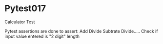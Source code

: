 # Pytest017
Calculator Test

Pytest assertions are done to assert:
Add
Divide
Subtrate
Divide.....
Check if input value entered is "2 digit" length
